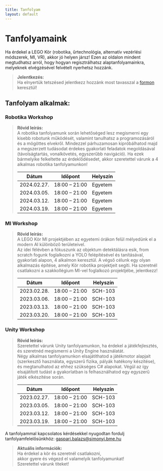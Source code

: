 ```yaml
---
title: Tanfolyam
layout: default
---
```


# Tanfolyamaink

Ha érdekel a LEGO Kör (robotika, űrtechnológia, alternatív vezérlési módszerek, MI, VR), akkor jó helyen jársz! Ezen az oldalon mindent megtudhatsz arról, hogy hogyan regisztrálhatsz alaptanfolyamainkra, melyeknek elvégzésével felvételt nyerhetsz hozzánk.

> **Jelentkezés:**  
> Ha elnyertük tetszésed jelentkezz hozzánk most tavasszal a [formon](https://tanfolyam.simonyi.bme.hu/community/8) keresztül!

## Tanfolyam alkalmak:  
### Robotika Workshop
> **Rövid leírás:**  
>     A robotika tanfolyamunk során lehetőséged lesz megismerni egy kisebb robotunk működését, valamint tanulhatsz a programozásáról és a mögöttes elvekről. 
>     Mindezzel párhuzamosan kipróbálhatod majd a megszerzett tudásodat érdekes gyakorlati feladatok megoldásával (távolságtartás, vonalkövetés, egyszerűbb navigáció).
>     Ha ezek bármelyike felkeltette az érdeklődésedet, akkor szeretettel várunk a 4 alkalmas robotika tanfolyamunkon!
>  
> |    Dátum    |    Időpont    |    Helyszín    |
> |-------------|---------------|----------------|  
> | 2024.02.27. | 18:00 – 21:00 |     Egyetem    |  
> | 2024.03.05. | 18:00 – 21:00 |     Egyetem    |   
> | 2024.03.12. | 18:00 – 21:00 |     Egyetem    |
> | 2024.03.19. | 18:00 – 21:00 |     Egyetem    |       
    
    
### MI Workshop
> **Rövid leírás:**  
>     A LEGO Kör MI projektjében az egyetemi órákon felül mélyedünk el a modern AI különböző területeivel.  
>     Az idei félévben a fókuszunk az objektum detektálásra esik, from scratch fogunk foglalkozni a YOLO felépítésével és tanításával, gyakorlati alapon, 4 alkalmon keresztül. 
>     A végső célunk egy olyan alkalmazás építése, amely Kör robotika projektjeit segíti.
>     Ha szeretnél csatlakozni a szakkollégium MI-vel foglalkozó projektjébe, jelentkezz!
> 
> |    Dátum    |    Időpont    |    Helyszín    |
> |-------------|---------------|----------------|  
> | 2023.02.28. | 18:00 – 21:00 |     SCH-103    |     
> | 2023.03.06. | 18:00 – 21:00 |     SCH-103    |      
> | 2023.03.13. | 18:00 – 21:00 |     SCH-103    |
> | 2023.03.20. | 18:00 – 21:00 |     SCH-103    |


### Unity Workshop
> **Rövid leírás:**  
>     Szeretettel várunk Unity tanfolyamunkon, ha érdekel a játékfejlesztés, és szeretnéd megismerni a Unity Engine használatát.  
>     Négy alkalmas tanfolyamunkon elsajátíthatod a játékmotor alapjait (szerkesztő használata, egyszerű fizika, pályák hatékony készítése), és megtanulhatod az ehhez szükséges C# alapokat.
>     Végül az így elsajátított tudást a gyakorlatban is felhasználhatod egy egyszerű játék elkészítése során.
> 
> |    Dátum    |    Időpont    |    Helyszín    |
> |-------------|---------------|----------------|  
> | 2023.02.27. | 18:00 – 21:00 |     SCH-103    |     
> | 2023.03.05. | 18:00 – 21:00 |     SCH-103    |      
> | 2023.03.12. | 18:00 – 21:00 |     SCH-103    |
> | 2023.03.19. | 18:00 – 21:00 |     SCH-103    | 

A tanfolyammal kapcsolatos kérdésekkel nyugodtan fordulj tanfolyamfelelősünkhöz: 
[gaspari.balazs@simonyi.bme.hu](mailto:gaspari.balazs@simonyi.bme.hu)

> **Aktuális információk:**  
> Ha érdekel a kör és szeretnél csatlakozni,  
> akkor gyere és végezd el valamelyik tanfolyamunkat!  
> Szeretettel várunk titeket! 
